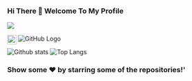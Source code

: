 ### Hi There 👋 Welcome To My Profile
![](https://komarev.com/ghpvc/?username=your-SR-Sunny-Raj&color=orange&style=plastic)

<img align ="left" alt="https://www.linkedin.com/in/sunnyraj2424/?originalSubdomain=in | LinkedIn" width="22px" src="https://cdn.jsdelivr.net/npm/simple-icons@v3/icons/linkedin.svg" />

![GitHub Logo](https://media.giphy.com/media/dxn6fRlTIShoeBr69N/giphy.gif)

![Github stats](https://github-readme-stats.vercel.app/api?username=SR-Sunny-Raj&show_icons=true&theme=radical)
![Top Langs](https://github-readme-stats.vercel.app/api/top-langs/?username=SR-Sunny-Raj&langs_count=8&show_icons=true&theme=radical)

### Show some ❤️ by starring some of the repositories!'
